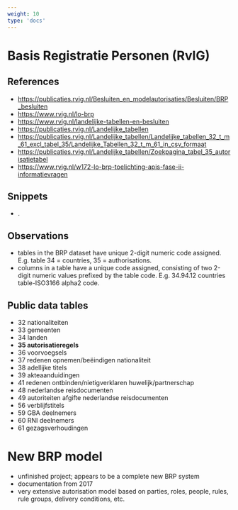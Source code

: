 ```yaml
---
weight: 10
type: 'docs'
---
```


# Basis Registratie Personen (RvIG)

## References
- https://publicaties.rvig.nl/Besluiten_en_modelautorisaties/Besluiten/BRP_besluiten
- https://www.rvig.nl/lo-brp
- https://www.rvig.nl/landelijke-tabellen-en-besluiten
- https://publicaties.rvig.nl/Landelijke_tabellen
- https://publicaties.rvig.nl/Landelijke_tabellen/Landelijke_tabellen_32_t_m_61_excl_tabel_35/Landelijke_Tabellen_32_t_m_61_in_csv_formaat
- https://publicaties.rvig.nl/Landelijke_tabellen/Zoekpagina_tabel_35_autorisatietabel
- https://www.rvig.nl/w172-lo-brp-toelichting-apis-fase-ii-informatievragen

## Snippets
- .

## Observations
- tables in the BRP dataset have unique 2-digit numeric code assigned. E.g. table 34 = countries, 35 = authorisations.
- columns in a table have a unique code assigned, consisting of two 2-digit numeric values prefixed by the table code. E.g. 34.94.12 countries table-ISO3166 alpha2 code.

## Public data tables
- 32 nationaliteiten
- 33 gemeenten
- 34 landen
- **35 autorisatieregels**
- 36 voorvoegsels
- 37 redenen opnemen/beëindigen nationaliteit
- 38 adellijke titels
- 39 akteaanduidingen
- 41 redenen ontbinden/nietigverklaren huwelijk/partnerschap
- 48 nederlandse reisdocumenten
- 49 autoriteiten afgifte nederlandse reisdocumenten
- 56 verblijfstitels
- 59 GBA deelnemers
- 60 RNI deelnemers
- 61 gezagsverhoudingen

# New BRP model
- unfinished project; appears to be a complete new BRP system
- documentation from 2017
- very extensive autorisation model based on parties, roles, people, rules, rule groups, delivery conditions, etc.
